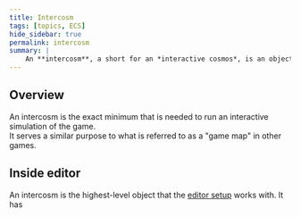 ```yaml
---
title: Intercosm
tags: [topics, ECS] 
hide_sidebar: true
permalink: intercosm
summary: |
    An **intercosm**, a short for an *interactive cosmos*, is an object that holds a [cosmos](cosmos), [logical assets](logical_asset), [viewables](viewable) and extra information like [id](entity_id) of the [entity](entity) that is to be controlled during the game.  
---
```


## Overview

An intercosm is the exact minimum that is needed to run an interactive simulation of the game.  
It serves a similar purpose to what is referred to as a "game map" in other games.  

## Inside editor

An intercosm is the highest-level object that the [editor setup](editor_setup) works with.
It has 
